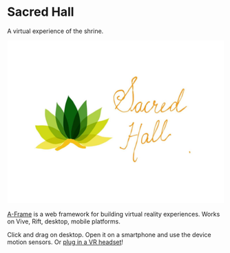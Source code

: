 # Sacred Hall

A virtual experience of the shrine.

![Sacred Hall logo](https://github.com/anukritijha246/Virtuary/blob/master/Virtuary/Sacred%20Hall/Sacred_Hall_logo.jpg?raw=true)

[A-Frame](https://aframe.io) is a web framework for building virtual reality experiences. Works on Vive, Rift, desktop, mobile platforms.

Click and drag on desktop. Open it on a smartphone and use the device motion sensors. Or [plug in a VR headset](https://webvr.rocks)!
